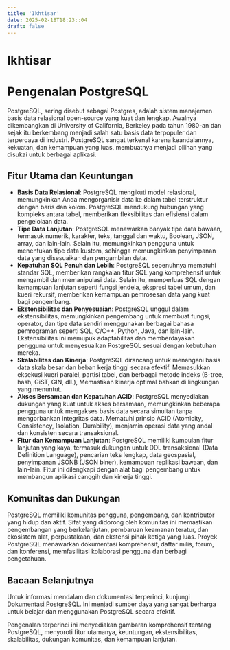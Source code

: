 ```yaml
---
title: 'Ikhtisar'
date: 2025-02-18T18:23::04
draft: false
---
```


# Ikhtisar

# Pengenalan PostgreSQL

PostgreSQL, sering disebut sebagai Postgres, adalah sistem manajemen basis data relasional open-source yang kuat dan lengkap. Awalnya dikembangkan di University of California, Berkeley pada tahun 1980-an dan sejak itu berkembang menjadi salah satu basis data terpopuler dan terpercaya di industri. PostgreSQL sangat terkenal karena keandalannya, kekuatan, dan kemampuan yang luas, membuatnya menjadi pilihan yang disukai untuk berbagai aplikasi.

## Fitur Utama dan Keuntungan

- **Basis Data Relasional**: PostgreSQL mengikuti model relasional, memungkinkan Anda mengorganisir data ke dalam tabel terstruktur dengan baris dan kolom. PostgreSQL mendukung hubungan yang kompleks antara tabel, memberikan fleksibilitas dan efisiensi dalam pengelolaan data.
- **Tipe Data Lanjutan**: PostgreSQL menawarkan banyak tipe data bawaan, termasuk numerik, karakter, teks, tanggal dan waktu, Boolean, JSON, array, dan lain-lain. Selain itu, memungkinkan pengguna untuk menentukan tipe data kustom, sehingga memungkinkan penyimpanan data yang disesuaikan dan pengambilan data.
- **Kepatuhan SQL Penuh dan Lebih**: PostgreSQL sepenuhnya mematuhi standar SQL, memberikan rangkaian fitur SQL yang komprehensif untuk mengambil dan memanipulasi data. Selain itu, memperluas SQL dengan kemampuan lanjutan seperti fungsi jendela, ekspresi tabel umum, dan kueri rekursif, memberikan kemampuan pemrosesan data yang kuat bagi pengembang.
- **Ekstensibilitas dan Penyesuaian**: PostgreSQL unggul dalam ekstensibilitas, memungkinkan pengembang untuk membuat fungsi, operator, dan tipe data sendiri menggunakan berbagai bahasa pemrograman seperti SQL, C/C++, Python, Java, dan lain-lain. Ekstensibilitas ini memupuk adaptabilitas dan memberdayakan pengguna untuk menyesuaikan PostgreSQL sesuai dengan kebutuhan mereka.
- **Skalabilitas dan Kinerja**: PostgreSQL dirancang untuk menangani basis data skala besar dan beban kerja tinggi secara efektif. Memasukkan eksekusi kueri paralel, partisi tabel, dan berbagai metode indeks (B-tree, hash, GiST, GIN, dll.), Memastikan kinerja optimal bahkan di lingkungan yang menuntut.
- **Akses Bersamaan dan Kepatuhan ACID**: PostgreSQL menyediakan dukungan yang kuat untuk akses bersamaan, memungkinkan beberapa pengguna untuk mengakses basis data secara simultan tanpa mengorbankan integritas data. Mematuhi prinsip ACID (Atomicity, Consistency, Isolation, Durability), menjamin operasi data yang andal dan konsisten secara transaksional.
- **Fitur dan Kemampuan Lanjutan**: PostgreSQL memiliki kumpulan fitur lanjutan yang kaya, termasuk dukungan untuk DDL transaksional (Data Definition Language), pencarian teks lengkap, data geospasial, penyimpanan JSONB (JSON biner), kemampuan replikasi bawaan, dan lain-lain. Fitur ini dilengkapi dengan alat bagi pengembang untuk membangun aplikasi canggih dan kinerja tinggi.

## Komunitas dan Dukungan

PostgreSQL memiliki komunitas pengguna, pengembang, dan kontributor yang hidup dan aktif. Sifat yang didorong oleh komunitas ini memastikan pengembangan yang berkelanjutan, pembaruan keamanan teratur, dan ekosistem alat, perpustakaan, dan ekstensi pihak ketiga yang luas. Proyek PostgreSQL menawarkan dokumentasi komprehensif, daftar milis, forum, dan konferensi, memfasilitasi kolaborasi pengguna dan berbagi pengetahuan.

## Bacaan Selanjutnya

Untuk informasi mendalam dan dokumentasi terperinci, kunjungi [Dokumentasi PostgreSQL](https://www.postgresql.org/docs/). Ini menjadi sumber daya yang sangat berharga untuk belajar dan menggunakan PostgreSQL secara efektif.

Pengenalan terperinci ini menyediakan gambaran komprehensif tentang PostgreSQL, menyoroti fitur utamanya, keuntungan, ekstensibilitas, skalabilitas, dukungan komunitas, dan kemampuan lanjutan.
